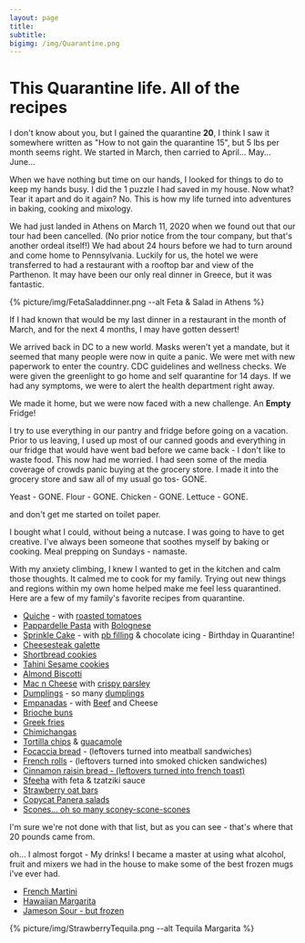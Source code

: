 ```yaml
---
layout: page
title: 
subtitle:
bigimg: /img/Quarantine.png
---
```



# This Quarantine life.  All of the recipes


I don't know about you, but I gained the quarantine **20**, I think I saw it somewhere written as "How to not gain the quarantine 15", but 5 lbs per month seems right.  We started in March, then carried to April... May... June... 

When we have nothing but time on our hands, I looked for things to do to keep my hands busy. I did the 1 puzzle I had saved in my house. Now what? Tear it apart and do it again? No. This is how my life turned into adventures in baking, cooking and mixology. 

We had just landed in Athens on March 11, 2020 when we found out that our tour had been cancelled. (No prior notice from the tour company, but that's another ordeal itself!)  We had about 24 hours before we had to turn around and come home to Pennsylvania. Luckily for us, the hotel we were transferred to had a restaurant with a rooftop bar and view of the Parthenon.  It may have been our only real dinner in Greece, but it was fantastic. 

{% picture/img/FetaSaladdinner.png --alt Feta & Salad in Athens %}

If I had known that would be my last dinner in a restaurant in the month of March, and for the next 4 months, I may have gotten dessert! 

We arrived back in DC to a new world. Masks weren't yet a mandate, but it seemed that many people were now in quite a panic.  We were met with new paperwork to enter the country. CDC guidelines and wellness checks.  We were given the greenlight to go home and self quarantine for 14 days. If we had any symptoms, we were to alert the health department right away. 

We made it home, but we were now faced with a new challenge.  An **Empty** Fridge!   

I try to use everything in our pantry and fridge before going on a vacation. Prior to us leaving, I used up most of our canned goods and everything in our fridge that would have went bad before we came back - I don't like to waste food.  This now had me worried.  I had seen some of the media coverage of crowds panic buying at the grocery store.   I made it into the grocery store and saw all of my usual go tos- GONE. 

Yeast - GONE.
Flour - GONE.
Chicken - GONE.
Lettuce - GONE.

and don't get me started on toilet paper.  

I bought what I could, without being a nutcase.  I was going to have to get creative.   I've always been someone that soothes myself by baking or cooking.  Meal prepping on Sundays - namaste.  

With my anxiety climbing, I knew I wanted to get in the kitchen and calm those thoughts. It calmed me to cook for my family. Trying out new things and regions within my own home helped make me feel less quarantined. Here are a few of my family's favorite recipes from quarantine.  

 * [Quiche](https://www.incredibleegg.org/recipe/basic-cheese-quiche/) - with [roasted tomatoes](https://www.dinneratthezoo.com/roasted-cherry-tomatoes/)
 * [Pappardelle Pasta](https://www.foodnetwork.com/recipes/michael-chiarello/homemade-pappardelle-recipe-1973017) with [Bolognese](https://www.spendwithpennies.com/homemade-bolognese-sauce/)
 * [Sprinkle Cake](https://sallysbakingaddiction.com/funfetti-layer-cake/) - with [pb filling](https://sugarspunrun.com/peanut-butter-frosting/) & chocolate icing - Birthday in Quarantine!
 * [Cheesesteak galette](https://www.grandcentralpublishing.com/cookbooks/philly-cheesesteak-galette/)
 * [Shortbread cookies](https://preppykitchen.com/shortbread-cookies-recipe/)
 * [Tahini Sesame cookies](https://www.epicurious.com/recipes/food/views/sesame-tahini-cookies-mamaleh-cambridge)
 * [Almond Biscotti](https://www.tasteofhome.com/recipes/almond-biscotti/)
 * [Mac n Cheese](https://themodernproper.com/classic-baked-macaroni-and-cheese) with [crispy parsley](https://cookpad.com/uk/recipes/916973-crispy-dried-parsley)
 * [Dumplings](https://omnivorescookbook.com/recipes/how-to-make-chinese-dumplings) - so many [dumplings](https://thenovicechefblog.com/chinese-dumplings-potstickers/)
 * [Empanadas](https://www.epicurious.com/recipes/food/views/empanada-dough-230786) - with [Beef](https://www.jocooks.com/recipes/beef-empanadas/) and Cheese
 * [Brioche buns](https://sallysbakingaddiction.com/soft-dinner-rolls/)
 * [Greek fries](https://www.mygreekdish.com/recipe/homemade-baked-greek-fries-recipe-with-feta-cheese/)
 * [Chimichangas](https://basicswithbabish.co/basicsepisodes/chimichangas)
 * [Tortilla chips](https://thelemonbowl.com/baked-corn-tortilla-chips/) & [guacamole](https://www.gimmesomeoven.com/perfect-guacamole/)
 * [Focaccia bread](https://www.inspiredtaste.net/19313/easy-focaccia-bread-recipe-with-herbs/) - (leftovers turned into meatball sandwiches)
 * [French rolls](https://www.melskitchencafe.com/french-bread-rolls/) - (leftovers turned into smoked chicken sandwiches)
 * [Cinnamon raisin bread - (leftovers turned into french toast)](https://sallysbakingaddiction.com/homemade-cinnamon-swirl-bread/)
 * [Sfeeha](https://hadiaslebanesecuisine.com/newsite/recipe-items/sfeeha-lebanese-meat-pies/) with feta & tzatziki sauce
 * [Strawberry oat bars](https://www.foodnetwork.com/recipes/ree-drummond/strawberry-oatmeal-bars-recipe-2040764)
 * [Copycat Panera salads](https://thepounddropper.com/copycat-panera-asian-chicken-salad/)
 *  [Scones... oh so many sconey-scone-scones](https://sallysbakingaddiction.com/scones-recipe/)

I'm sure we're not done with that list, but as you can see - that's where that 20 pounds came from.  

oh... I almost forgot - My drinks!  I became a master at using what alcohol, fruit and mixers we had in the house to make some of the best frozen mugs i've ever had. 
* [French Martini](https://www.food.com/recipe/french-martini-56179)
* [Hawaiian Margarita](https://www.thespruceeats.com/hawaiian-margarita-frozen-759686) 
* [Jameson Sour - but frozen](https://drizly.com/jameson-whiskey-sour/r-e6cb4271816565ae)

{% picture/img/StrawberryTequila.png --alt Tequila Margarita %}


